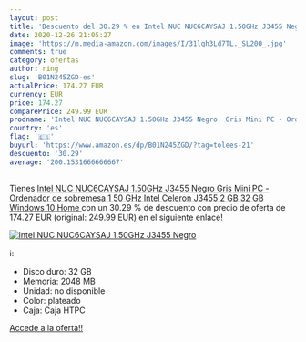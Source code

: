 ```yaml
---
layout: post
title: 'Descuento del 30.29 % en Intel NUC NUC6CAYSAJ 1.50GHz J3455 Negro'
date: 2020-12-26 21:05:27
image: 'https://m.media-amazon.com/images/I/31lqh3Ld7TL._SL200_.jpg'
comments: true
category: ofertas
author: ring
slug: 'B01N245ZGD-es'
actualPrice: 174.27 EUR
currency: EUR
price: 174.27
comparePrice: 249.99 EUR
prodname: 'Intel NUC NUC6CAYSAJ 1.50GHz J3455 Negro  Gris Mini PC - Ordenador de sobremesa  1 50 GHz  Intel Celeron  J3455  2 GB  32 GB  Windows 10 Home '
country: 'es'
flag: '🇪🇸'
buyurl: 'https://www.amazon.es/dp/B01N245ZGD/?tag=tolees-21'
descuento: '30.29'
average: '200.1531666666667'
---
```


Tienes [Intel NUC NUC6CAYSAJ 1.50GHz J3455 Negro  Gris Mini PC - Ordenador de sobremesa  1 50 GHz  Intel Celeron  J3455  2 GB  32 GB  Windows 10 Home ](https://www.amazon.es/dp/B01N245ZGD/?tag=tolees-21) con un 30.29 % de descuento con precio de oferta de 174.27 EUR (original: 249.99 EUR) en el siguiente enlace!

[![Intel NUC NUC6CAYSAJ 1.50GHz J3455 Negro](https://m.media-amazon.com/images/I/31lqh3Ld7TL._SL200_.jpg)](https://www.amazon.es/dp/B01N245ZGD/?tag=tolees-21)

ℹ️:

- Disco duro: 32 GB
- Memoria: 2048 MB
- Unidad: no disponible
- Color: plateado
- Caja: Caja HTPC

[Accede a la oferta!!](https://www.amazon.es/dp/B01N245ZGD/?tag=tolees-21)
